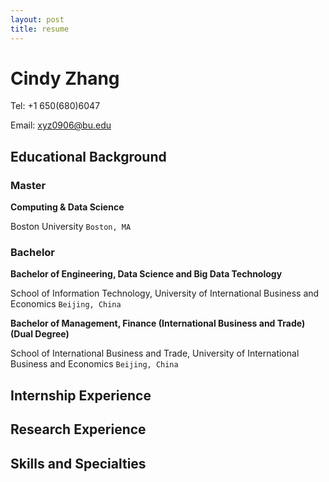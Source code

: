```yaml
---
layout: post
title: resume
---
```


# Cindy Zhang

Tel: +1 650(680)6047

Email: xyz0906@bu.edu

## Educational Background

### Master

**Computing & Data Science**

Boston University `Boston, MA`

### Bachelor

**Bachelor of Engineering, Data Science and Big Data Technology**

School of Information Technology, University of International Business and Economics `Beijing, China`

**Bachelor of Management, Finance (International Business and Trade) (Dual Degree)**

School of International Business and Trade, University of International Business and Economics `Beijing, China`

## Internship Experience

## Research Experience

## Skills and Specialties
